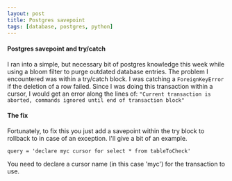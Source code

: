 ```yaml
---
layout: post
title: Postgres savepoint
tags: [database, postgres, python]
---
```


#### Postgres savepoint and try/catch

I ran into a simple, but necessary bit of postgres knowledge this week while using a bloom filter to purge outdated database entries. The problem I encountered was within a try/catch block. I was catching a `ForeignKeyError` if the deletion of a row failed. Since I was doing this transaction within a cursor, I would get an error along the lines of: `"Current transaction is aborted, commands ignored until end of transaction block"`

<!--more-->

#### The fix
Fortunately, to fix this you just add a savepoint within the try block to rollback to in case of an exception. I'll give a bit of an example.

    query = 'declare myc cursor for select * from tableToCheck'
    
You need to declare a cursor name (in this case 'myc') for the transaction to use.

<script src="https://gist.github.com/tippenein/5986823.js"></script>
